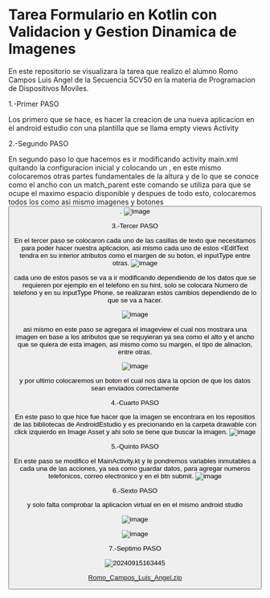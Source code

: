 # Tarea Formulario en Kotlin con Validacion y Gestion Dinamica de Imagenes
En este repositorio se visualizara la tarea que realizo el alumno Romo Campos Luis Angel de la Secuencia 5CV50 en la materia de Programacion de Dispositivos Moviles.

1.-Primer PASO 

Los primero que se hace, es hacer la creacion de una nueva aplicacion en el android estudio con una plantilla que se llama empty views Activity

2.-Segundo PASO

En segundo paso lo que hacemos es ir modificando activity main.xml quitando la configuracion inicial y colocando un <LinerLayout xmnls:android="http://schemas.android.com/apk/res/android">, en este mismo <LinerLayout> colocaremos otras partes fundamentales de la altura y de lo que se conoce como el ancho con un match_parent este comando se utiliza para que se ocupe el maximo espacio disponible y despues de todo esto, colocaremos todos los <EditText> como asi mismo imagenes <ImageView> y botones <Button>.
![image](https://github.com/user-attachments/assets/b6c30a88-3f04-40f1-b25c-9e2815e10d7a)

3.-Tercer PASO

En el tercer paso se colocaron cada uno de las casillas de texto que necesitamos para poder hacer nuestra aplicacion, asi mismo cada uno de estos <EditText tendra en su interior atributos como el margen de su boton, el inputType entre otras.
![image](https://github.com/user-attachments/assets/cb0b99b6-91f9-4465-9f4f-55a4096be475)

cada uno de estos pasos se va a ir modificando dependiendo de los datos que se requieren por ejemplo en el telefono en su hint, solo se colocara Numero de telefono y en su inputType Phone, se realizaran estos cambios dependiendo de lo que se va a hacer.

![image](https://github.com/user-attachments/assets/80afa915-b891-448f-8d50-d3b731723801)

asi mismo en este paso se agregara el imageview el cual nos mostrara una imagen en base a los atributos que se requyieran ya sea como el alto y el ancho que se quiera de esta imagen, asi mismo como su margen, el tipo de alinacion, entre otras.

![image](https://github.com/user-attachments/assets/f9f8f887-b1a9-4244-afe5-4e99f87610f6)

y por ultimo colocaremos un boton el cual nos dara la opcion de que los datos sean enviados correctamente 

4.-Cuarto PASO

En este paso lo que hice fue hacer que la imagen se encontrara en los repositios de las bibliotecas de AndroidEstudio y es precionando en la carpeta drawable con click izquierdo en Image Asset y ahi solo se tiene que buscar la imagen.
![image](https://github.com/user-attachments/assets/870ea901-d861-47ff-8584-7759020f76cc)

5.-Quinto PASO 

En este paso se modifico el MainActivity.kt y le pondremos variables inmutables a cada una de las acciones, ya sea como guardar datos, para agregar numeros telefonicos, correo electronico y en el btn submit.
![image](https://github.com/user-attachments/assets/6ca7e0bf-ddf6-4ee2-b671-f607e856d08a)

6.-Sexto PASO

y solo falta comprobar la aplicacion virtual en en el mismo android studio





![image](https://github.com/user-attachments/assets/443ef955-4876-47f8-ac28-8a510f8baae4)

![image](https://github.com/user-attachments/assets/e91dde96-221b-45c0-aceb-6a94f165868d)

7.-Septimo PASO

![20240915163445](https://github.com/user-attachments/assets/0d123ab4-d9e2-4a2f-a47c-5a7adafca8ec)


[Romo_Campos_Luis_Angel.zip](https://github.com/user-attachments/files/17006399/Romo_Campos_Luis_Angel.zip)




